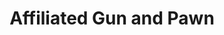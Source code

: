 ---
title: "Affiliated Gun and Pawn"
url: /tallahassee/affiliated-gun-and-pawn/
shop: pawnbroker
---